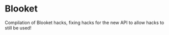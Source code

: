 # Blooket
Compilation of Blooket hacks, fixing hacks for the new API to allow hacks to still be used!
